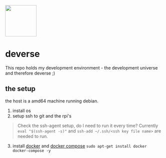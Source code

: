 <img src="./yZ_Logo.png" width="100">

# deverse
This repo holds my development environment - the development universe and therefore deverse ;)

## the setup
the host is a amd64 machine running debian.

1. install os
2. setup ssh to git and the rpi's

> Check the ssh-agent setup, do I need to run it every time?
> Currently `eval "$(ssh-agent -s)"` and `ssh-add ~/.ssh/<ssh key file name>` are needed to run.

3. install [docker](https://store.docker.com/search?type=edition&offering=community) and [docker compose](https://docs.docker.com/compose/install/) `sudo apt-get install docker docker-compose -y`
